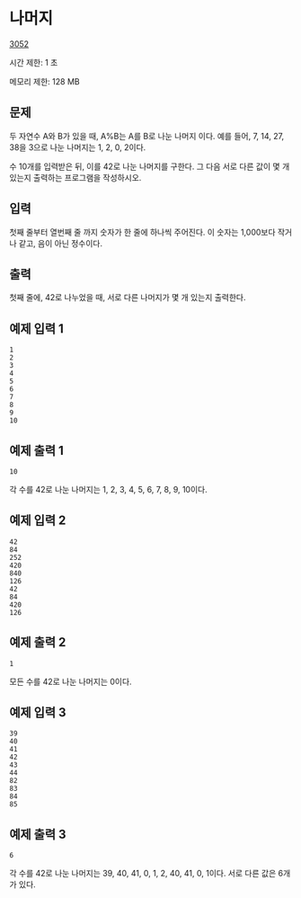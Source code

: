 # 나머지

[3052](http://codeup.kr/problem.php?id=3052)

시간 제한: 1 초

메모리 제한: 128 MB

## 문제

두 자연수 A와 B가 있을 때, A%B는 A를 B로 나눈 나머지 이다. 예를 들어, 7, 14, 27, 38을 3으로 나눈 나머지는 1, 2, 0, 2이다.

수 10개를 입력받은 뒤, 이를 42로 나눈 나머지를 구한다. 그 다음 서로 다른 값이 몇 개 있는지 출력하는 프로그램을 작성하시오.

## 입력

첫째 줄부터 열번째 줄 까지 숫자가 한 줄에 하나씩 주어진다. 이 숫자는 1,000보다 작거나 같고, 음이 아닌 정수이다.

## 출력

첫째 줄에, 42로 나누었을 때, 서로 다른 나머지가 몇 개 있는지 출력한다.

## 예제 입력 1

```text
1
2
3
4
5
6
7
8
9
10
```

## 예제 출력 1

```text
10
```

각 수를 42로 나눈 나머지는 1, 2, 3, 4, 5, 6, 7, 8, 9, 10이다.

## 예제 입력 2

```text
42
84
252
420
840
126
42
84
420
126
```

## 예제 출력 2

```text
1
```

모든 수를 42로 나눈 나머지는 0이다.

## 예제 입력 3

```text
39
40
41
42
43
44
82
83
84
85
```

## 예제 출력 3

```text
6
```

각 수를 42로 나눈 나머지는 39, 40, 41, 0, 1, 2, 40, 41, 0, 1이다. 서로 다른 값은 6개가 있다.
